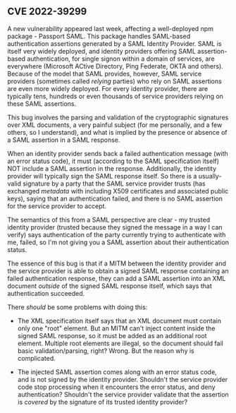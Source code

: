 ## CVE 2022-39299

A new vulnerability appeared last week, affecting a well-deployed npm package - Passport SAML. This package handles SAML-based authentication assertions generated by a SAML Identity Provider.
SAML is itself very widely deployed, and identity providers offering SAML assertion-based authentication, for single signon within a domain of services, are everywhere (Microsoft ACtive Directory, Ping Federate, OKTA and others). Because of the model that SAML provides, however, SAML service providers (sometimes called _relying_ parties) who rely on SAML assertions are even more widely deployed. For every identity provider, there are typically tens, hundreds or even thousands of service providers relying on these SAML assertions. 

This bug involves the parsing and validation of the cryptographic signatures over XML documents, a very painful subject (for me personally, and a few others, so I understand), and what is implied by the presence or absence of a SAML assertion in a SAML response.

When an identity provider sends back a failed authentication message (with an error status code), it must (according to the SAML specification itself) NOT include a SAML assertion in the response. Additionally, the identity provider will typically sign the SAML response itself. So there is a usually-valid signature by a party that the SAML service provider trusts (has exchanged _metadata_ with including X509 certificates and associated public keys), saying that an authentication failed, and there is no SAML assertion for the service provider to accept. 

The semantics of this from a SAML perspective are clear - my trusted identity provider (trusted because they signed the message in a way I can verify) says authentication of the party currently trying to authenticate with me, failed, so I'm not giving you a SAML assertion about their authentication status.

The essence of this bug is that if a MITM between the identity provider and the service provider is able to obtain a signed SAML response containing an failed authentication response, they can add a SAML assertion into an XML document _outside_ of the signed SAML response itself, which says that authentication succeeded. 

There _should_ be some problems with doing this:

* The XML specification itself says that an XML document must contain only one "root" element. But an MITM can't inject content inside the signed SAML response, so it must be added as an additional root element. Multiple root elements are illegal, so the document should fail basic validation/parsing, right? Wrong. But the reason why is complicated.

* The injected SAML assertion comes along with an error status code, and is not signed by the identity provider. Shouldn't the service provider code stop processing when it encounters the error status, and deny authentication? Shouldn't the service provider validate that the assertion is _covered_ by the signature of its trusted identity provider?

